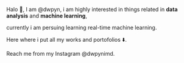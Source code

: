 Halo 👋, I am @dwpyn, i am highly interested in things related in **data analysis** and **machine learning**,

currently i am persuing learning real-time machine learning.

Here where i put all my works and portofolios ⬇️.

Reach me from my Instagram @dwpynimd.
